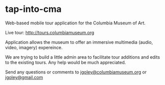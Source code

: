 tap-into-cma
============

Web-based mobile tour application for the Columbia Museum of Art.

Live tour: http://tours.columbiamuseum.org

Application allows the museum to offer an immersive multimedia (audio, video, imagery) expereince. 

We are trying to build a little admin area to facilitate tour additions and edits to the existing tours. Any help would be much appreciated.

Send any questions or comments to jgoley@columbiamuseum.org or jgoley@gmail.com
